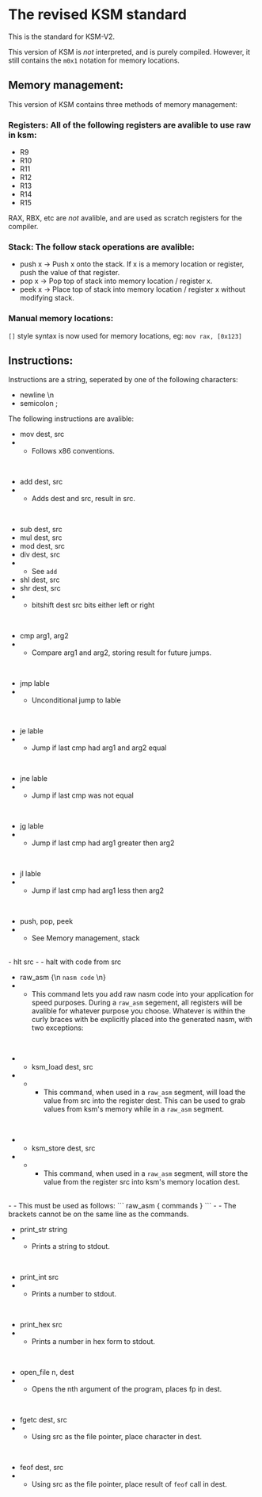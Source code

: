 # The revised KSM standard

This is the standard for KSM-V2.

This version of KSM is *not* interpreted, and is purely compiled. However, it still contains the `m0x1` notation for memory locations.

## Memory management:

This version of KSM contains three methods of memory management:

### Registers: All of the following registers are avalible to use raw in ksm:

- R9
- R10
- R11
- R12
- R13
- R14
- R15

RAX, RBX, etc are *not* avalible, and are used as scratch registers for the compiler.

### Stack: The follow stack operations are avalible:

- push x -> Push x onto the stack. If x is a memory location or register, push the value of that register.
- pop x -> Pop top of stack into memory location / register x.
- peek x -> Place top of stack into memory location / register x without modifying stack.

### Manual memory locations:

`[]` style syntax is now used for memory locations, eg: `mov rax, [0x123]`

## Instructions:

Instructions are a string, seperated by one of the following characters:

- newline \n
- semicolon ;

The following instructions are avalible:

- mov dest, src
- - Follows x86 conventions.
<br>

- add dest, src
- - Adds dest and src, result in src.
<br>

- sub dest, src
- mul dest, src
- mod dest, src
- div dest, src
- - See `add`
- shl dest, src
- shr dest, src
- - bitshift dest src bits either left or right
<br>

- cmp arg1, arg2
- - Compare arg1 and arg2, storing result for future jumps.
<br>

- jmp lable
- - Unconditional jump to lable
<br>

- je lable
- - Jump if last cmp had arg1 and arg2 equal
<br>

- jne lable
- - Jump if last cmp was not equal
<br>

- jg lable
- - Jump if last cmp had arg1 greater then arg2
<br>

- jl lable
- - Jump if last cmp had arg1 less then arg2
<br>

- push, pop, peek
- - See Memory management, stack
<br>
- hlt src
- - halt with code from src

- raw_asm {\n `nasm code` \n}
- - This command lets you add raw nasm code into your application for speed purposes. During a `raw_asm` segement, all registers will be avalible for whatever purpose you choose. Whatever is within the curly braces with be explicitly placed into the generated nasm, with two exceptions:
<br>

- - ksm_load dest, src
- - -  This command, when used in a `raw_asm` segment, will load the value from src into the register dest. This can be used to grab values from ksm's 
memory while in a `raw_asm` segment.
<br>

- - ksm_store dest, src
- - -  This command, when used in a `raw_asm` segment, will store the value from the register src into ksm's memory location dest.
<br>
- - This must be used as follows:
```
raw_asm 
{
    commands
}
```
- - The brackets cannot be on the same line as the commands.
<br>

- print_str string
- - Prints a string to stdout.
<br>

- print_int src
- - Prints a number to stdout.
<br>

- print_hex src
- - Prints a number in hex form to stdout.
<br>

- open_file n, dest
- - Opens the nth argument of the program, places fp in dest.
<br>

- fgetc dest, src
- - Using src as the file pointer, place character in dest.
<br>

- feof dest, src
- - Using src as the file pointer, place result of `feof` call in dest.
